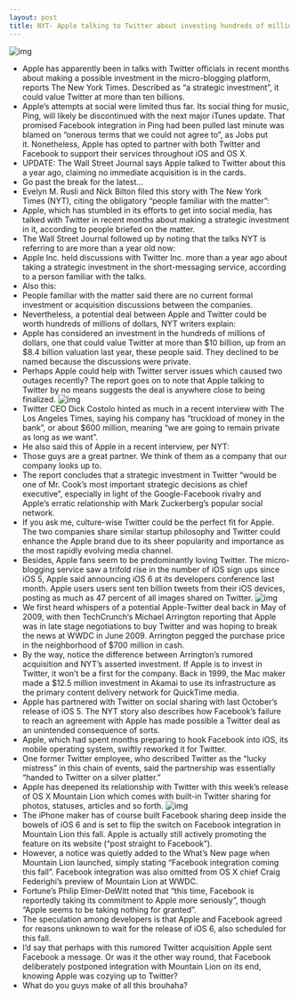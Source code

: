 ```yaml
---
layout: post
title: NYT- Apple talking to Twitter about investing hundreds of millions of dollars
---
```

![img](http://media.idownloadblog.com/wp-content/uploads/2012/07/Apple-Twitter-logo.jpg)
* Apple has apparently been in talks with Twitter officials in recent months about making a possible investment in the micro-blogging platform, reports The New York Times. Described as “a strategic investment”, it could value Twitter at more than ten billions.
* Apple’s attempts at social were limited thus far. Its social thing for music, Ping, will likely be discontinued with the next major iTunes update. That promised Facebook integration in Ping had been pulled last minute was blamed on “onerous terms that we could not agree to”, as Jobs put it. Nonetheless, Apple has opted to partner with both Twitter and Facebook to support their services throughout iOS and OS X.
* UPDATE: The Wall Street Journal says Apple talked to Twitter about this a year ago, claiming no immediate acquisition is in the cards.
* Go past the break for the latest…
* Evelyn M. Rusli and Nick Bilton filed this story with The New York Times (NYT), citing the obligatory “people familiar with the matter”:
* Apple, which has stumbled in its efforts to get into social media, has talked with Twitter in recent months about making a strategic investment in it, according to people briefed on the matter.
* The Wall Street Journal followed up by noting that the talks NYT is referring to are more than a year old now:
* Apple Inc. held discussions with Twitter Inc. more than a year ago about taking a strategic investment in the short-messaging service, according to a person familiar with the talks.
* Also this:
* People familiar with the matter said there are no current formal investment or acquisition discussions between the companies.
* Nevertheless, a potential deal between Apple and Twitter could be worth hundreds of millions of dollars, NYT writers explain:
* Apple has considered an investment in the hundreds of millions of dollars, one that could value Twitter at more than $10 billion, up from an $8.4 billion valuation last year, these people said. They declined to be named because the discussions were private.
* Perhaps Apple could help with Twitter server issues which caused two outages recently? The report goes on to note that Apple talking to Twitter by no means suggests the deal is anywhere close to being finalized.
![img](http://media.idownloadblog.com/wp-content/uploads/2012/07/2012-Twitter-logo.jpg)
* Twitter CEO Dick Costolo hinted as much in a recent interview with The Los Angeles Times, saying his company has “truckload of money in the bank”, or about $600 million, meaning “we are going to remain private as long as we want”.
* He also said this of Apple in a recent interview, per NYT:
* Those guys are a great partner. We think of them as a company that our company looks up to.
* The report concludes that a strategic investment in Twitter “would be one of Mr. Cook’s most important strategic decisions as chief executive”, especially in light of the Google-Facebook rivalry and Apple’s erratic relationship with Mark Zuckerberg’s popular social network.
* If you ask me, culture-wise Twitter could be the perfect fit for Apple. The two companies share similar startup philosophy and Twitter could enhance the Apple brand due to its sheer popularity and importance as the most rapidly evolving media channel.
* Besides, Apple fans seem to be predominantly loving Twitter. The micro-blogging service saw a trifold rise in the number of iOS sign ups since iOS 5, Apple said announcing iOS 6 at its developers conference last month. Apple users users sent ten billion tweets from their iOS devices, posting as much as 47 percent of all images shared on Twitter.
![img](http://media.idownloadblog.com/wp-content/uploads/2011/06/Apple-Twitter-iOS-5.png)
* We first heard whispers of a potential Apple-Twitter deal back in May of 2009, with then TechCrunch‘s Michael Arrington reporting that Apple was in late stage negotiations to buy Twitter and was hoping to break the news at WWDC in June 2009. Arrington pegged the purchase price in the neighborhood of $700 million in cash.
* By the way, notice the difference between Arrington’s rumored acquisition and NYT’s asserted investment. If Apple is to invest in Twitter, it won’t be a first for the company. Back in 1999, the Mac maker made a $12.5 million investment in Akamai to use its infrastructure as the primary content delivery network for QuickTime media.
* Apple has partnered with Twitter on social sharing with last October’s release of iOS 5. The NYT story also describes how Facebook’s failure to reach an agreement with Apple has made possible a Twitter deal as an unintended consequence of sorts.
* Apple, which had spent months preparing to hook Facebook into iOS, its mobile operating system, swiftly reworked it for Twitter.
* One former Twitter employee, who described Twitter as the “lucky mistress” in this chain of events, said the partnership was essentially “handed to Twitter on a silver platter.”
* Apple has deepened its relationship with Twitter with this week’s release of OS X Mountain Lion which comes with built-in Twitter sharing for photos, statuses, articles and so forth.
![img](http://media.idownloadblog.com/wp-content/uploads/2012/07/Mountain-Lion-Twitter-sharing-001.jpg)
* The iPhone maker has of course built Facebook sharing deep inside the bowels of iOS 6 and is set to flip the switch on Facebook integration in Mountain Lion this fall. Apple is actually still actively promoting the feature on its website (“post straight to Facebook”).
* However, a notice was quietly added to the What’s New page when Mountain Lion launched, simply stating “Facebook integration coming this fall”. Facebook integration was also omitted from OS X chief Craig Federighi’s preview of Mountain Lion at WWDC.
* Fortune’s Philip Elmer-DeWitt noted that “this time, Facebook is reportedly taking its commitment to Apple more seriously”, though “Apple seems to be taking nothing for granted”.
* The speculation among developers is that Apple and Facebook agreed for reasons unknown to wait for the release of iOS 6, also scheduled for this fall.
* I’d say that perhaps with this rumored Twitter acquisition Apple sent Facebook a message. Or was it the other way round, that Facebook deliberately postponed integration with Mountain Lion on its end, knowing Apple was cozying up to Twitter?
* What do you guys make of all this brouhaha?

